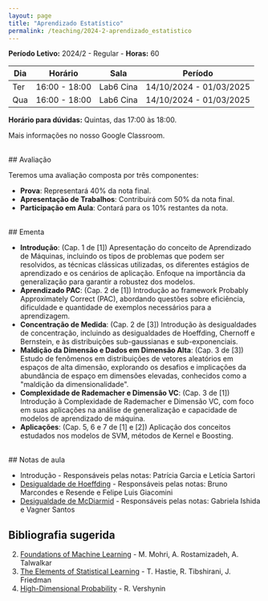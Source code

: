 ```yaml
---
layout: page
title: "Aprendizado Estatístico"
permalink: /teaching/2024-2-aprendizado_estatistico
---
```


**Período Letivo:** 2024/2 - Regular - **Horas:** 60

| Dia | Horário       | Sala      | Período                 |
| --- | ------------- | --------- | ----------------------- |
| Ter | 16:00 - 18:00 | Lab6 Cina | 14/10/2024 - 01/03/2025 |
| Qua | 16:00 - 18:00 | Lab6 Cina | 14/10/2024 - 01/03/2025 |

**Horário para dúvidas:** Quintas, das 17:00 às 18:00.

Mais informações no nosso Google Classroom.

<br>
## Avaliação

Teremos uma avaliação composta por três componentes:

- **Prova**: Representará 40% da nota final.
- **Apresentação de Trabalhos**: Contribuirá com 50% da nota final.
- **Participação em Aula**: Contará para os 10% restantes da nota.

<br>
## Ementa

- **Introdução**: (Cap. 1 de [1]) Apresentação do conceito de Aprendizado de Máquinas, incluindo os tipos de problemas que podem ser resolvidos, as técnicas clássicas utilizadas, os diferentes estágios de aprendizado e os cenários de aplicação. Enfoque na importância da generalização para garantir a robustez dos modelos.
- **Aprendizado PAC**: (Cap. 2 de [1]) Introdução ao framework Probably Approximately Correct (PAC), abordando questões sobre eficiência, dificuldade e quantidade de exemplos necessários para a aprendizagem.
- **Concentração de Medida**: (Cap. 2 de [3]) Introdução às desigualdades de concentração, incluindo as desigualdades de Hoeffding, Chernoff e Bernstein, e às distribuições sub-gaussianas e sub-exponenciais.
- **Maldição da Dimensão e Dados em Dimensão Alta**: (Cap. 3 de [3]) Estudo de fenômenos em distribuições de vetores aleatórios em espaços de alta dimensão, explorando os desafios e implicações da abundância de espaço em dimensões elevadas, conhecidos como a "maldição da dimensionalidade".
- **Complexidade de Rademacher e Dimensão VC**: (Cap. 3 de [1]) Introdução à Complexidade de Rademacher e Dimensão VC, com foco em suas aplicações na análise de generalização e capacidade de modelos de aprendizado de máquina.
- **Aplicações**: (Cap. 5, 6 e 7 de [1] e [2]) Aplicação dos conceitos estudados nos modelos de SVM, métodos de Kernel e Boosting.

<br>
## Notas de aula

<!-- - [Introdução](/assets/pdf/aprendizado2024/introdução.pdf) - Autores das notas: Patrícia Garcia e Letícia Sartori -->

- Introdução - Responsáveis pelas notas: Patrícia Garcia e Letícia Sartori
- [Desigualdade de Hoeffding](/assets/pdf/aprendizado2024/hoeffding.pdf) - Responsáveis pelas notas: Bruno Marcondes e Resende e Felipe Luis Giacomini
- [Desigualdade de McDiarmid](/assets/pdf/aprendizado2024/mcdiarmid.pdf) - Responsáveis pelas notas: Gabriela Ishida e Vagner Santos
  <br>

## Bibliografia sugerida

2. [Foundations of Machine Learning](https://cs.nyu.edu/~mohri/mlbook/) - M. Mohri, A. Rostamizadeh, A. Talwalkar
1. [The Elements of Statistical Learning](https://link.springer.com/book/10.1007/978-0-387-84858-7) - T. Hastie, R. Tibshirani, J. Friedman
1. [High-Dimensional Probability](https://www.math.uci.edu/~rvershyn/papers/HDP-book/HDP-book.html) - R. Vershynin
